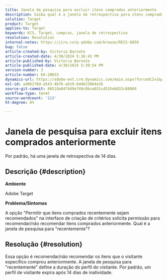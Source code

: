 ```yaml
---
title: Janela de pesquisa para excluir itens comprados anteriormente
description: Saiba qual é a janela de retrospectiva para itens comprados recentemente.
solution: Target
product: Target
applies-to: Target
keywords: KCS, Target, compras, janela de retrospectiva
resolution: Resolution
internal-notes: https://jira.corp.adobe.com/browse/RECS-6850
bug: false
article-created-by: Victoria Barnato
article-created-date: 4/30/2024 5:16:43 PM
article-published-by: Victoria Barnato
article-published-date: 4/30/2024 5:30:54 PM
version-number: 3
article-number: KA-20033
dynamics-url: https://adobe-ent.crm.dynamics.com/main.aspx?forceUCI=1&pagetype=entityrecord&etn=knowledgearticle&id=be6d0369-1507-ef11-9f89-000d3a31b84a
exl-id: ad06170d-a543-4b76-ab19-6d4623064e16
source-git-commit: 86518a8474d9e749c0bce031cd535e6833c80869
workflow-type: tm+mt
source-wordcount: '113'
ht-degree: 6%

---
```


# Janela de pesquisa para excluir itens comprados anteriormente


Por padrão, há uma janela de retrospectiva de 14 dias.

## Descrição {#description}


<b>Ambiente</b>

Adobe Target

<b>Problema/Sintomas</b>

A opção &quot;Permitir que itens comprados recentemente sejam recomendados&quot; na interface de criação de critérios solicita permissão para recomendar/não recomendar itens comprados anteriormente. Qual é a janela de pesquisa para &quot;recentemente&quot;?


## Resolução {#resolution}


Essa opção é recomendar/não recomendar os itens que o visitante específico comprou anteriormente. A janela de pesquisa para &quot;recentemente&quot; define a duração do perfil do visitante. Por padrão, um perfil de visitante expira após 14 dias de inatividade.

